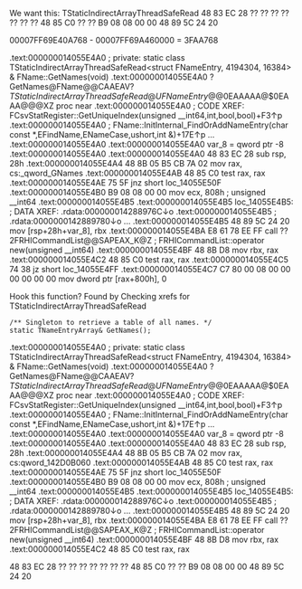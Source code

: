 

We want this: TStaticIndirectArrayThreadSafeRead
48 83 EC 28 ?? ?? ?? ?? ?? ?? ?? 48 85 C0 ?? ?? B9 08 08 00 00 48 89 5C 24 20

00007FF69E40A768 - 00007FF69A460000 = 3FAA768

.text:000000014055E4A0                               ; private: static class TStaticIndirectArrayThreadSafeRead<struct FNameEntry, 4194304, 16384> & FName::GetNames(void)
.text:000000014055E4A0                               ?GetNames@FName@@CAAEAV?$TStaticIndirectArrayThreadSafeRead@UFNameEntry@@$0EAAAAA@$0EAAA@@@XZ proc near
.text:000000014055E4A0                                                                       ; CODE XREF: FCsvStatRegister::GetUniqueIndex(unsigned __int64,int,bool,bool)+F3↑p
.text:000000014055E4A0                                                                       ; FName::InitInternal_FindOrAddNameEntry<char>(char const *,EFindName,ENameCase,ushort,int &)+17E↑p ...
.text:000000014055E4A0
.text:000000014055E4A0                               var_8           = qword ptr -8
.text:000000014055E4A0
.text:000000014055E4A0 48 83 EC 28                                   sub     rsp, 28h
.text:000000014055E4A4 48 8B 05 B5 CB 7A 02                          mov     rax, cs:_qword_GNames
.text:000000014055E4AB 48 85 C0                                      test    rax, rax
.text:000000014055E4AE 75 5F                                         jnz     short loc_14055E50F
.text:000000014055E4B0 B9 08 08 00 00                                mov     ecx, 808h       ; unsigned __int64
.text:000000014055E4B5
.text:000000014055E4B5                               loc_14055E4B5:                          ; DATA XREF: .rdata:000000014288976C↓o
.text:000000014055E4B5                                                                       ; .rdata:0000000142889780↓o ...
.text:000000014055E4B5 48 89 5C 24 20                                mov     [rsp+28h+var_8], rbx
.text:000000014055E4BA E8 61 78 EE FF                                call    ??2FRHICommandList@@SAPEAX_K@Z ; FRHICommandList::operator new(unsigned __int64)
.text:000000014055E4BF 48 8B D8                                      mov     rbx, rax
.text:000000014055E4C2 48 85 C0                                      test    rax, rax
.text:000000014055E4C5 74 38                                         jz      short loc_14055E4FF
.text:000000014055E4C7 C7 80 00 08 00 00 00 00 00 00                 mov     dword ptr [rax+800h], 0


Hook this function? Found by Checking xrefs for TStaticIndirectArrayThreadSafeRead

	/** Singleton to retrieve a table of all names. */
	static TNameEntryArray& GetNames();

.text:000000014055E4A0                         ; private: static class TStaticIndirectArrayThreadSafeRead<struct FNameEntry, 4194304, 16384> & FName::GetNames(void)
.text:000000014055E4A0                         ?GetNames@FName@@CAAEAV?$TStaticIndirectArrayThreadSafeRead@UFNameEntry@@$0EAAAAA@$0EAAA@@@XZ proc near
.text:000000014055E4A0                                                                 ; CODE XREF: FCsvStatRegister::GetUniqueIndex(unsigned __int64,int,bool,bool)+F3↑p
.text:000000014055E4A0                                                                 ; FName::InitInternal_FindOrAddNameEntry<char>(char const *,EFindName,ENameCase,ushort,int &)+17E↑p ...
.text:000000014055E4A0
.text:000000014055E4A0                         var_8           = qword ptr -8
.text:000000014055E4A0
.text:000000014055E4A0 48 83 EC 28                             sub     rsp, 28h
.text:000000014055E4A4 48 8B 05 B5 CB 7A 02                    mov     rax, cs:qword_142D0B060
.text:000000014055E4AB 48 85 C0                                test    rax, rax
.text:000000014055E4AE 75 5F                                   jnz     short loc_14055E50F
.text:000000014055E4B0 B9 08 08 00 00                          mov     ecx, 808h       ; unsigned __int64
.text:000000014055E4B5
.text:000000014055E4B5                         loc_14055E4B5:                          ; DATA XREF: .rdata:000000014288976C↓o
.text:000000014055E4B5                                                                 ; .rdata:0000000142889780↓o ...
.text:000000014055E4B5 48 89 5C 24 20                          mov     [rsp+28h+var_8], rbx
.text:000000014055E4BA E8 61 78 EE FF                          call    ??2FRHICommandList@@SAPEAX_K@Z ; FRHICommandList::operator new(unsigned __int64)
.text:000000014055E4BF 48 8B D8                                mov     rbx, rax
.text:000000014055E4C2 48 85 C0                                test    rax, rax

48 83 EC 28 ?? ?? ?? ?? ?? ?? ?? 48 85 C0 ?? ?? B9 08 08 00 00 48 89 5C 24 20